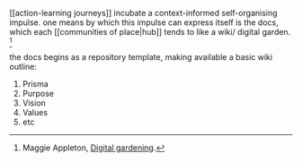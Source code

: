 [[action-learning journeys]] incubate a context-informed self-organising impulse. one means by which this impulse can express itself is the docs, which each [[communities of place|hub]] tends to like a wiki/ digital garden. [^1]

the docs begins as a repository template, making available a basic wiki outline:

1. Prisma
2. Purpose
3. Vision
4. Values
5. etc



[^1]: Maggie Appleton, [Digital gardening](https://maggieappleton.com/garden-history).